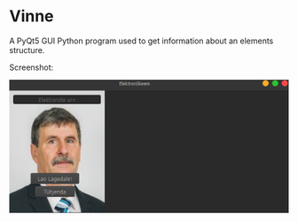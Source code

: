 # Vinne
A PyQt5 GUI Python program used to get information about an elements structure.

Screenshot:

![picture alt](https://github.com/HotDamnCoder/Vinne/blob/master/image.png)
